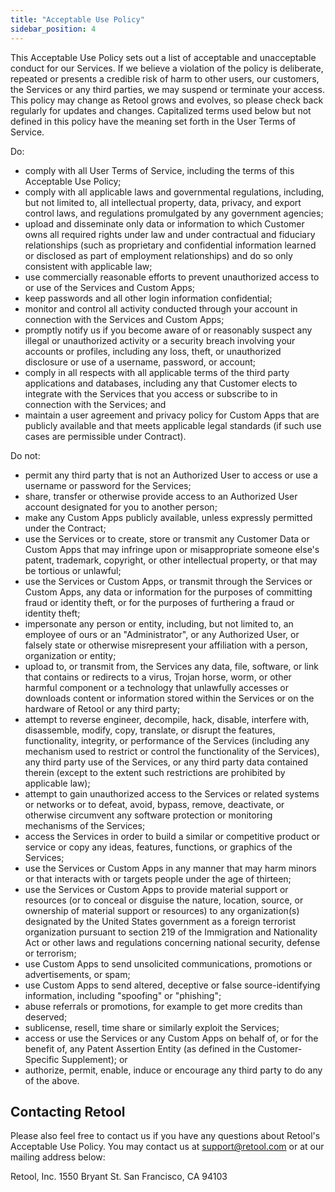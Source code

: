 ```yaml
---
title: "Acceptable Use Policy"
sidebar_position: 4
---
```


This Acceptable Use Policy sets out a list of acceptable and unacceptable conduct for our Services. If we believe a violation of the policy is deliberate, repeated or presents a credible risk of harm to other users, our customers, the Services or any third parties, we may suspend or terminate your access. This policy may change as Retool grows and evolves, so please check back regularly for updates and changes. Capitalized terms used below but not defined in this policy have the meaning set forth in the User Terms of Service.

Do:

* comply with all User Terms of Service, including the terms of this Acceptable Use Policy;
* comply with all applicable laws and governmental regulations, including, but not limited to, all intellectual property, data, privacy, and export control laws, and regulations promulgated by any government agencies;
* upload and disseminate only data or information to which Customer owns all required rights under law and under contractual and fiduciary relationships (such as proprietary and confidential information learned or disclosed as part of employment relationships) and do so only consistent with applicable law;
* use commercially reasonable efforts to prevent unauthorized access to or use of the Services and Custom Apps;
* keep passwords and all other login information confidential;
* monitor and control all activity conducted through your account in connection with the Services and Custom Apps;
* promptly notify us if you become aware of or reasonably suspect any illegal or unauthorized activity or a security breach involving your accounts or profiles, including any loss, theft, or unauthorized disclosure or use of a username, password, or account; 
* comply in all respects with all applicable terms of the third party applications and databases, including any that Customer elects to integrate with the Services that you access or subscribe to in connection with the Services; and
* maintain a user agreement and privacy policy for Custom Apps that are publicly available and that meets applicable legal standards (if such use cases are permissible under Contract).

Do not:
 * permit any third party that is not an Authorized User to access or use a username or password for the Services;
 * share, transfer or otherwise provide access to an Authorized User account designated for you to another person;
 * make any Custom Apps publicly available, unless expressly permitted under the Contract;
 * use the Services or to create, store or transmit any Customer Data or Custom Apps that may infringe upon or misappropriate someone else's patent, trademark, copyright, or other intellectual property, or that may be tortious or unlawful;
 * use the Services or Custom Apps, or transmit through the Services or Custom Apps, any data or information for the purposes of committing fraud or identity theft, or for the purposes of furthering a fraud or identity theft; 
 * impersonate any person or entity, including, but not limited to, an employee of ours or an "Administrator", or any Authorized User, or falsely state or otherwise misrepresent your affiliation with a person, organization or entity;
 * upload to, or transmit from, the Services any data, file, software, or link that contains or redirects to a virus, Trojan horse, worm, or other harmful component or a technology that unlawfully accesses or downloads content or information stored within the Services or on the hardware of Retool or any third party;
 * attempt to reverse engineer, decompile, hack, disable, interfere with, disassemble, modify, copy, translate, or disrupt the features, functionality, integrity, or performance of the Services (including any mechanism used to restrict or control the functionality of the Services), any third party use of the Services, or any third party data contained therein (except to the extent such restrictions are prohibited by applicable law);
 * attempt to gain unauthorized access to the Services or related systems or networks or to defeat, avoid, bypass, remove, deactivate, or otherwise circumvent any software protection or monitoring mechanisms of the Services;
 * access the Services in order to build a similar or competitive product or service or copy any ideas, features, functions, or graphics of the Services;
 * use the Services or Custom Apps in any manner that may harm minors or that interacts with or targets people under the age of thirteen;
 * use the Services or Custom Apps to provide material support or resources (or to conceal or disguise the nature, location, source, or ownership of material support or resources) to any organization(s) designated by the United States government as a foreign terrorist organization pursuant to section 219 of the Immigration and Nationality Act or other laws and regulations concerning national security, defense or terrorism;
 * use Custom Apps to send unsolicited communications, promotions or advertisements, or spam;
 * use Custom Apps to send altered, deceptive or false source-identifying information, including "spoofing" or "phishing";
 * abuse referrals or promotions, for example to get more credits than deserved;
 * sublicense, resell, time share or similarly exploit the Services;
 * access or use the Services or any Custom Apps on behalf of, or for the benefit of, any Patent Assertion Entity (as defined in the Customer-Specific Supplement); or
 * authorize, permit, enable, induce or encourage any third party to do any of the above.

## Contacting Retool

Please also feel free to contact us if you have any questions about Retool's Acceptable Use Policy. You may contact us at support@retool.com or at our mailing address below:

Retool, Inc.
1550 Bryant St.
San Francisco, CA 94103
